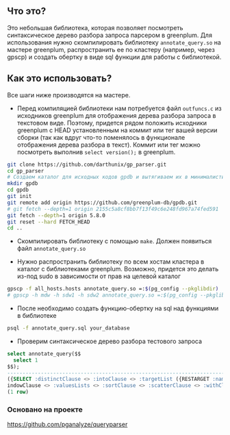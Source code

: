 ## Что это?

Это небольшая библиотека, которая позволяет посмотреть синтаксическое дерево разбора запроса парсером в greenplum. Для использования нужно скомпилировать библиотеку `annotate_query.so` на мастере greenplum, распространить ее по кластеру (например, через gpscp) и создать обертку в виде sql функции для работы с библиотекой.

## Как это использовать?

Все шаги ниже производятся на мастере.

* Перед компиляцией библиотеки нам потребуется файл `outfuncs.c` из исходников greenplum для отображения дерева разбора запроса в текстовом виде. Поэтому, придется рядом положить исходники greenplum с HEAD установленным на коммит или тег вашей версии сборки (так как вдруг что-то поменялось в функционале отображения дерева разбора в текст). Коммит или тег можно посмотреть выполнив `select version();` в greenplum.
```bash
git clone https://github.com/darthunix/gp_parser.git
cd gp_parser
# Создаем каталог для исходных кодов gpdb и вытягиваем их в минималистичном варианте для нашего тега или коммита
mkdir gpdb
cd gpdb
git init
git remote add origin https://github.com/greenplum-db/gpdb.git
# git fetch --depth=1 origin 2155c5a8cf8bb7f13f49c6e248fd967a74fed591
git fetch --depth=1 origin 5.8.0
git reset --hard FETCH_HEAD
cd ..
```
* Скомпилировать библиотеку с помощью `make`. Должен появиться файл `annotate_query.so`

* Нужно распространить библиотеку по всем хостам кластера в каталог с библиотеками greenplum. Возможно, придется это делать из-под sudo в зависимости от прав на целевой каталог
```bash
gpscp -f all_hosts.hosts annotate_query.so =:$(pg_config --pkglibdir)
# gpscp -h mdw -h sdw1 -h sdw2 annotate_query.so =:$(pg_config --pkglibdir)
```

* После необходимо создать функцию-обертку на sql над функциями в библиотеке
```bash
psql -f annotate_query.sql your_database
```

* Проверим синтаксическое дерево разбора тестового запроса
```sql
select annotate_query($$
  select 1
$$);
-----------------------------------------------------------------------------------------------
({SELECT :distinctClause <> :intoClause <> :targetList ({RESTARGET :name <> :indirection <> :val {A_CONST 1 :typename <>} :location 10}) :fromClause <> :whereClause <> :groupClause <> :havingClause <> :w
indowClause <> :valuesLists <> :sortClause <> :scatterClause <> :withClause <> :limitOffset <> :limitCount <> :lockingClause <> :op 0 :all false :larg <> :rarg <> :distributedBy <>})
(1 row)

```

### Основано на проекте

https://github.com/pganalyze/queryparser
